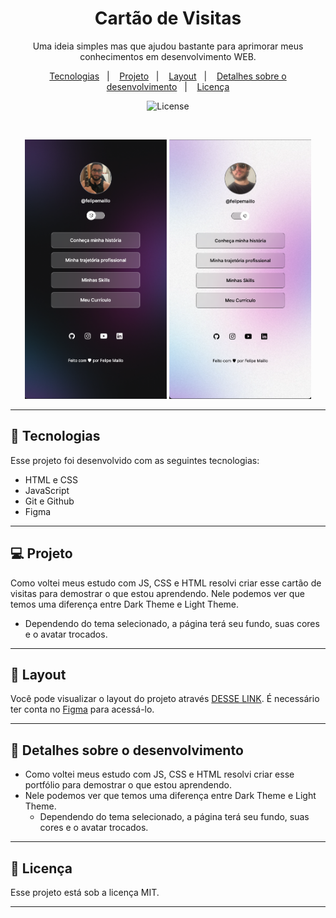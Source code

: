 <h1 align="center"> Cartão de Visitas </h1>

<p align="center">
  Uma ideia simples mas que ajudou bastante para aprimorar meus conhecimentos em desenvolvimento WEB. <br/>
</p>

<p align="center">
  <a href="#-tecnologias">Tecnologias</a>&nbsp;&nbsp;&nbsp;|&nbsp;&nbsp;&nbsp;
  <a href="#-projeto">Projeto</a>&nbsp;&nbsp;&nbsp;|&nbsp;&nbsp;&nbsp;
  <a href="#-layout">Layout</a>&nbsp;&nbsp;&nbsp;|&nbsp;&nbsp;&nbsp;
  <a href="#-detalhes">Detalhes sobre o desenvolvimento</a>&nbsp;&nbsp;&nbsp;|&nbsp;&nbsp;&nbsp;
  <a href="#memo-licença">Licença</a>
</p>

<p align="center">
  <img alt="License" src="https://img.shields.io/static/v1?label=license&message=MIT&color=49AA26&labelColor=000000">
</p>

<br>

<p align="center">
  <img alt="projeto cartão de visitas dark mode" src=".github/dark_mode.png" width="45%">
  <img alt="projeto cartão de visitas light mode" src=".github/light_mode.png" width="45%">
</p>

---

## 🚀 Tecnologias

Esse projeto foi desenvolvido com as seguintes tecnologias:

- HTML e CSS
- JavaScript
- Git e Github
- Figma

---

## 💻 Projeto

Como voltei meus estudo com JS, CSS e HTML resolvi criar esse cartão de visitas para demostrar o que estou aprendendo.
Nele podemos ver que temos uma diferença entre Dark Theme e Light Theme.

- Dependendo do tema selecionado, a página terá seu fundo, suas cores e o avatar trocados.

---

## 🔖 Layout

Você pode visualizar o layout do projeto através [DESSE LINK](https://www.figma.com/community/file/1187422022288947321). É necessário ter conta no [Figma](https://figma.com) para acessá-lo.

---

## 📝 Detalhes sobre o desenvolvimento

- Como voltei meus estudo com JS, CSS e HTML resolvi criar esse portfólio para demostrar o que estou aprendendo.
- Nele podemos ver que temos uma diferença entre Dark Theme e Light Theme.
  - Dependendo do tema selecionado, a página terá seu fundo, suas cores e o avatar trocados.

---

## 🔐 Licença

Esse projeto está sob a licença MIT.

---
